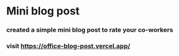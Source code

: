 # Mini blog post

### created a simple mini blog post to rate your co-workers

### visit https://office-blog-post.vercel.app/
